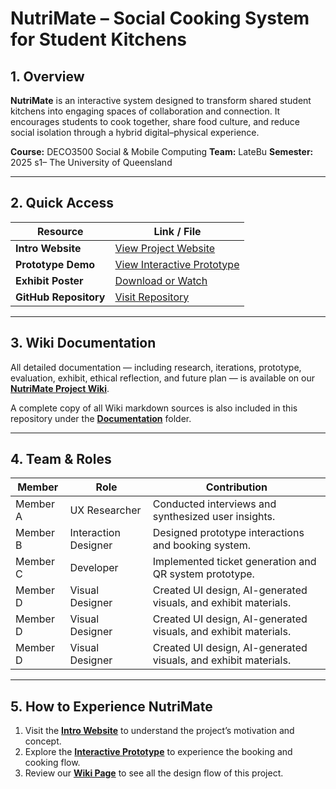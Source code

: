 # NutriMate – Social Cooking System for Student Kitchens

## 1. Overview

**NutriMate** is an interactive system designed to transform shared student kitchens into engaging spaces of collaboration and connection. It encourages students to cook together, share food culture, and reduce social isolation through a hybrid digital–physical experience.

**Course:** DECO3500 Social & Mobile Computing
**Team:** LateBu
**Semester:** 2025 s1– The University of Queensland

---

## 2. Quick Access

| Resource                   | Link / File                     |
| -------------------------- | ------------------------------- |
| **Intro Website**          | [View Project Website](https://3500introwebsite.netlify.app/)       |
| **Prototype Demo**         | [View Interactive Prototype](https://3500prototye.netlify.app) |
| **Exhibit Poster** | [Download or Watch](Documentation/prototype_evaluation/Exhibit/3500_poster.svg)          |
| **GitHub Repository**      | [Visit Repository](https://github.com/Richard-WYZ/DECO3500_DesignProject_Team_LateBu)           |

---

## 3. Wiki Documentation

All detailed documentation — including research, iterations, prototype, evaluation, exhibit, ethical reflection, and future plan —
is available on our **[NutriMate Project Wiki](https://github.com/Richard-WYZ/DECO3500_DesignProject_Team_LateBu/wiki)**.

A complete copy of all Wiki markdown sources is also included in this repository under the **[Documentation](https://github.com/Richard-WYZ/DECO3500_DesignProject_Team_LateBu/tree/main/Documentation)** folder.

---

## 4. Team & Roles

| Member   | Role                 | Contribution                                                    |
| -------- | -------------------- | --------------------------------------------------------------- |
| Member A | UX Researcher        | Conducted interviews and synthesized user insights.             |
| Member B | Interaction Designer | Designed prototype interactions and booking system.             |
| Member C | Developer            | Implemented ticket generation and QR system prototype.          |
| Member D | Visual Designer      | Created UI design, AI-generated visuals, and exhibit materials. |
| Member D | Visual Designer      | Created UI design, AI-generated visuals, and exhibit materials. |
| Member D | Visual Designer      | Created UI design, AI-generated visuals, and exhibit materials. |

---

## 5. How to Experience NutriMate

1. Visit the **[Intro Website](https://3500introwebsite.netlify.app/)** to understand the project’s motivation and concept.
2. Explore the **[Interactive Prototype](https://3500prototye.netlify.app)** to experience the booking and cooking flow.
3. Review our **[Wiki Page](https://github.com/Richard-WYZ/DECO3500_DesignProject_Team_LateBu/wiki)** to see all the design flow of this project.
